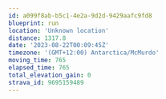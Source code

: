 ```yaml
---
id: a099f8ab-b5c1-4e2a-9d2d-9429aafc9fd8
blueprint: run
location: 'Unknown location'
distance: 1317.8
date: '2023-08-22T00:09:45Z'
timezone: '(GMT+12:00) Antarctica/McMurdo'
moving_time: 765
elapsed_time: 765
total_elevation_gain: 0
strava_id: 9695159489
---
```

